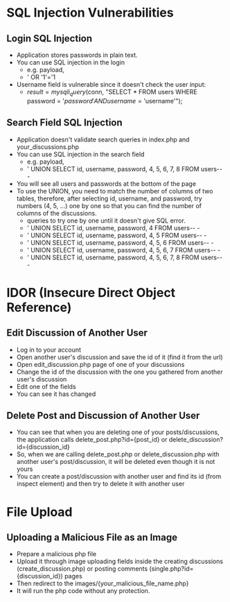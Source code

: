 # SQL Injection Vulnerabilities
## Login SQL Injection
* Application stores passwords in plain text.
* You can use SQL injection in the login
    * e.g. payload,
    * ' OR '1'='1
* Username field is vulnerable since it doesn't check the user input:
    * $result = mysqli_query($conn, "SELECT * FROM users WHERE password = '$password' AND username = '$username'");
## Search Field SQL Injection
* Application doesn't validate search queries in index.php and your_discussions.php
* You can use SQL injection in the search field
    * e.g. payload,
    * ' UNION SELECT id, username, password, 4, 5, 6, 7, 8 FROM users-- -
* You will see all users and passwords at the bottom of the page
* To use the UNION, you need to match the number of columns of two tables, therefore, after selecting id, username, and password, try numbers (4, 5, ...) one by one so that you can find the number of columns of the discussions.
    * queries to try one by one until it doesn't give SQL error.
    * ' UNION SELECT id, username, password, 4 FROM users-- -
    * ' UNION SELECT id, username, password, 4, 5 FROM users-- -
    * ' UNION SELECT id, username, password, 4, 5, 6 FROM users-- -
    * ' UNION SELECT id, username, password, 4, 5, 6, 7 FROM users-- -
    * ' UNION SELECT id, username, password, 4, 5, 6, 7, 8 FROM users-- -

# IDOR (Insecure Direct Object Reference)
## Edit Discussion of Another User
* Log in to your account
* Open another user's discussion and save the id of it (find it from the url)
* Open edit_discussion.php page of one of your discussions
* Change the id of the discussion with the one you gathered from another user's discussion
* Edit one of the fields
* You can see it has changed
## Delete Post and Discussion of Another User
* You can see that when you are deleting one of your posts/discussions, the application calls delete_post.php?id={post_id} or delete_discussion?id={discussion_id}
* So, when we are calling delete_post.php or delete_discussion.php with another user's post/discussion, it will be deleted even though it is not yours
* You can create a post/discussion with another user and find its id (from inspect element) and then try to delete it with another user

# File Upload
## Uploading a Malicious File as an Image
* Prepare a malicious php file
* Upload it through image uploading fields inside the creating discussions (create_discussion.php) or posting comments (single.php?id={discussion_id}) pages
* Then redirect to the images/{your_malicious_file_name.php}
* It will run the php code without any protection.